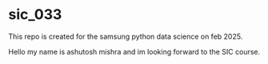 # sic_033
This repo is created for the samsung python data science on feb 2025.

Hello my name is ashutosh mishra and im looking forward to the SIC course.

